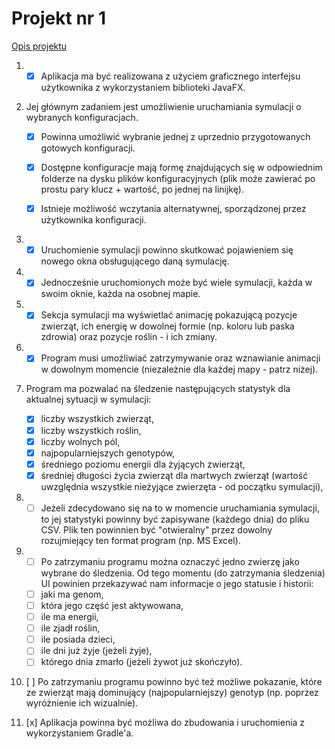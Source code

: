 # Projekt nr 1
[Opis projektu](https://github.com/apohllo/obiektowe-lab/tree/master/proj1)

1. - [x] Aplikacja ma być realizowana z użyciem graficznego interfejsu użytkownika z wykorzystaniem biblioteki JavaFX.

1. Jej głównym zadaniem jest umożliwienie uruchamiania symulacji o wybranych konfiguracjach.
	- [x] Powinna umożliwić wybranie jednej z uprzednio przygotowanych gotowych konfiguracji.

	- [x] Dostępne konfiguracje mają formę znajdujących się w odpowiednim folderze na dysku plików konfiguracyjnych (plik może zawierać po prostu pary klucz + wartość, po jednej na linijkę).

	- [x] Istnieje możliwość wczytania alternatywnej, sporządzonej przez użytkownika konfiguracji.

1. - [x] Uruchomienie symulacji powinno skutkować pojawieniem się nowego okna obsługującego daną symulację.

1. - [x] Jednocześnie uruchomionych może być wiele symulacji, każda w swoim oknie, każda na osobnej mapie.

1. - [x] Sekcja symulacji ma wyświetlać animację pokazującą pozycje zwierząt, ich energię w dowolnej formie (np. koloru lub paska zdrowia) oraz pozycje roślin - i ich zmiany.

1. - [x] Program musi umożliwiać zatrzymywanie oraz wznawianie animacji w dowolnym momencie (niezależnie dla każdej mapy - patrz niżej).

1. Program ma pozwalać na śledzenie następujących statystyk dla aktualnej sytuacji w symulacji:
	- [x] liczby wszystkich zwierząt,
	- [x] liczby wszystkich roślin,
	- [x] liczby wolnych pól,
	- [x] najpopularniejszych genotypów,
	- [x] średniego poziomu energii dla żyjących zwierząt,
	- [x] średniej długości życia zwierząt dla martwych zwierząt (wartość uwzględnia wszystkie nieżyjące zwierzęta - od początku symulacji),

1. - [ ] Jeżeli zdecydowano się na to w momencie uruchamiania symulacji, to jej statystyki powinny być zapisywane (każdego dnia) do pliku CSV. Plik ten powinnien być "otwieralny" przez dowolny rozujmiejący ten format program (np. MS Excel).

1. - [ ] Po zatrzymaniu programu można oznaczyć jedno zwierzę jako wybrane do śledzenia. Od tego momentu (do zatrzymania śledzenia) UI powinien przekazywać nam informacje o jego statusie i historii:
	- [ ] jaki ma genom,
	- [ ] która jego część jest aktywowana,
	- [ ] ile ma energii,
	- [ ] ile zjadł roślin,
	- [ ] ile posiada dzieci,
	- [ ] ile dni już żyje (jeżeli żyje),
	- [ ] którego dnia zmarło (jeżeli żywot już skończyło).

1. [ ] Po zatrzymaniu programu powinno być też możliwe pokazanie, które ze zwierząt mają dominujący (najpopularniejszy) genotyp (np. poprzez wyróżnienie ich wizualnie).

1. [x] Aplikacja powinna być możliwa do zbudowania i uruchomienia z wykorzystaniem Gradle'a.
